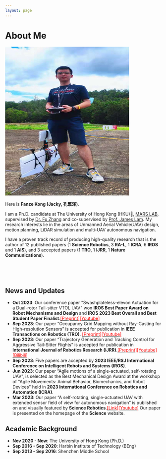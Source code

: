 ```yaml
---
layout: page
---
```


# About Me

<img src="/images/fanze_kong.jpg" class="floatpic" width="400" height="480">

Here is **Fanze Kong (Jacky, 孔繁泽)**.

I am a Ph.D. candidate at The University of Hong Kong (HKU)🏫, [MARS LAB](https://mars.hku.hk/), supervised by [Dr. Fu Zhang](https://www.mech.hku.hk/academic-staff/Zhang-F) and co-supervised by [Prof. James Lam](https://meweb.hku.hk/jlam/). My research interests lie in the areas of Unmanned Aerial Vehicle(UAV) design, motion planning, LiDAR simulation and multi-UAV autonomous navigation.

I have a proven track record of producing high-quality research that is the author of 12 published papers (1 **Science Robotics**, 3 **RA-L**, 1 **ICRA**, 6 **IROS** and 1 **AIS**), and 3 accepted papers (1 **TRO**, 1 **IJRR**, 1 **Nature Communications**).

<br>
<br>
<br>


## News and Updates

- **Oct 2023**: Our conference paper "Swashplateless-elevon Actuation for a Dual-rotor Tail-sitter VTOL UAV" won **IROS Best Paper Award on Robot Mechanisms and Design** and **IROS 2023 Best Overall and Best Student Paper Finalist**.[<font color=red>[Preprint]</font>](https://arxiv.org/abs/2309.13559.pdf)[<font color=red>[Youtube]</font>](https://youtu.be/Sx9Rk4Zf7sQ?si=-JGP7CZFW_FYLHKX)
- **Sep 2023**: Our paper “Occupancy Grid Mapping without Ray-Casting for High-resolution Sensors” is accepted for publication in **IEEE Transactions on Robotics (TRO)**.
[<font color=red>[Preprint]</font>](https://arxiv.org/pdf/2307.08493.pdf)[<font color=red>[Youtube]</font>](https://youtu.be/m5QQPbkYYnA?si=SSc4g1yhleJJoijZ)<!-- [<font color=red>[Bilibili]</font>](https://youtu.be/m5QQPbkYYnA?si=SSc4g1yhleJJoijZ) -->
- **Sep 2023**: Our paper “Trajectory Generation and Tracking Control for Aggressive Tail-Sitter Flights” is accepted for publication in **International Journal of Robotics Research (IJRR)**.[<font color=red>[Preprint]</font>](https://arxiv.org/pdf/2212.11552.pdf)[<font color=red>[Youtube]</font>](https://youtu.be/2x_bLbVuyrk?si=on8mgj96K2cthpsA)
[<font color=red>[Bilibili]</font>](https://www.bilibili.com/video/BV1Z84y1s7BR)
- **Sep 2023**: Five papers are accepted by **2023 IEEE/RSJ International Conference on Intelligent Robots and Systems (IROS)**.
- **Jun 2023**: Our paper “Agile motions of a single-actuated, self-rotating UAV”, is selected as the Best Mechanical Design Award at the workshop of "Agile Movements: Animal Behavior, Biomechanics, and Robot Devices" held in **2023 International Conference on Robotics and Automation (ICRA)**.
- **Mar 2023**: Our paper “A self-rotating, single-actuated UAV with extended sensor field of view for autonomous navigation” is published on and visually featured by **Science Robotics**.[<font color=red>[Link]</font>](https://mars.hku.hk/papers/scirobotics.ade4538_.pdf)[<font color=red>[Youtube]</font>](https://youtu.be/lrEJnJrRJsQ?si=AjWy0GhPUC-1RrOC) Our paper is presented on the homepage of the **Science** website.

## Academic Background

- **Nov 2020 - Now**: The University of Hong Kong (Ph.D.)
- **Sep 2016 - Sep 2020**: Harbin Institute of Technology (BEng)
- **Sep 2013 - Sep 2016**: Shenzhen Middle School

<!-- ## Research Interests

My current research focuses on multi-UAV exploration and scanning in large-scale environment. My interests are on the **Machine Learning** and its applications in **Industrial IoT**. In a word, advanced technologies like ML and IoT positively influence the life of everybody.  I wish to devote my talent to this meaningful cause and bring well-being to society. -->


<!-- 
## News and Updates

- **<font color='red'>[News]</font> I am actively searching for a PhD program!**
- **May 2023：**Happy to be awarded the XiamenAir Scholarship.
- **May 2023：**Happy to win the Finalist Award in MCM 2023.
- **Feb 2023：**[**FZU-Flying-Book 福州大学飞跃手册**](https://fzu-fly.online/) has been published! Welcome to contribute.
- **Jan 2023：**One paper accepted to ICAROB 2023, see you in Japan!
- **Dec 2022：**Research assistant at Key Laboratory of Industrial Automation Control Technology and Information Processing, advised by [Prof. Zhezhuang Xu](https://dqxy.fzu.edu.cn/en/info/1009/1072.htm).
- **Sep 2022：**Happy to be nominated for the China National Scholarship.
- **Jun 2022：**Online Research Intern at Cambridge Centre for the Integration of Science, Technology and Culture, advised by [Prof. Pietro Liò](https://www.cl.cam.ac.uk/~pl219/ ). -->
